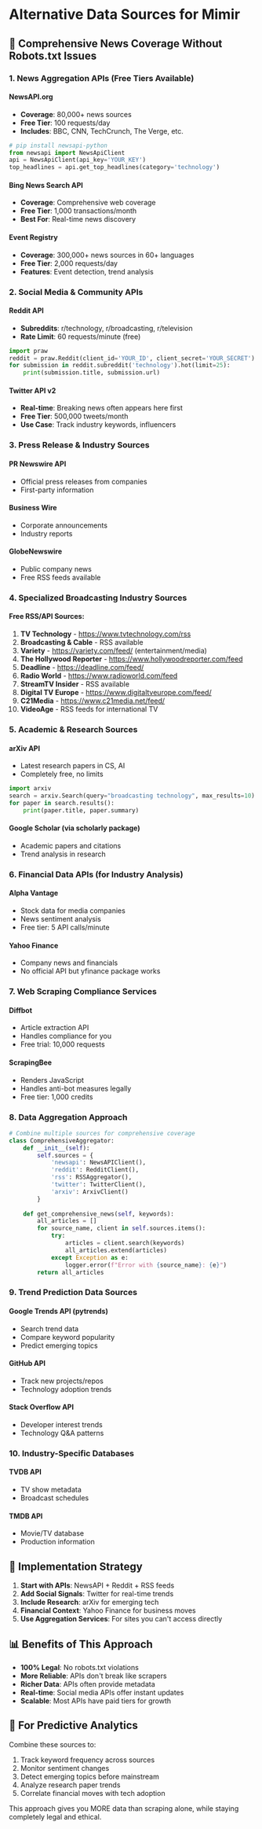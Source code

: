 # Alternative Data Sources for Mimir

## 📡 Comprehensive News Coverage Without Robots.txt Issues

### 1. News Aggregation APIs (Free Tiers Available)

#### NewsAPI.org
- **Coverage**: 80,000+ news sources
- **Free Tier**: 100 requests/day
- **Includes**: BBC, CNN, TechCrunch, The Verge, etc.
```python
# pip install newsapi-python
from newsapi import NewsApiClient
api = NewsApiClient(api_key='YOUR_KEY')
top_headlines = api.get_top_headlines(category='technology')
```

#### Bing News Search API
- **Coverage**: Comprehensive web coverage
- **Free Tier**: 1,000 transactions/month
- **Best For**: Real-time news discovery

#### Event Registry
- **Coverage**: 300,000+ news sources in 60+ languages
- **Free Tier**: 2,000 requests/day
- **Features**: Event detection, trend analysis

### 2. Social Media & Community APIs

#### Reddit API
- **Subreddits**: r/technology, r/broadcasting, r/television
- **Rate Limit**: 60 requests/minute (free)
```python
import praw
reddit = praw.Reddit(client_id='YOUR_ID', client_secret='YOUR_SECRET')
for submission in reddit.subreddit('technology').hot(limit=25):
    print(submission.title, submission.url)
```

#### Twitter API v2
- **Real-time**: Breaking news often appears here first
- **Free Tier**: 500,000 tweets/month
- **Use Case**: Track industry keywords, influencers

### 3. Press Release & Industry Sources

#### PR Newswire API
- Official press releases from companies
- First-party information

#### Business Wire
- Corporate announcements
- Industry reports

#### GlobeNewswire
- Public company news
- Free RSS feeds available

### 4. Specialized Broadcasting Industry Sources

#### Free RSS/API Sources:
1. **TV Technology** - https://www.tvtechnology.com/rss
2. **Broadcasting & Cable** - RSS available
3. **Variety** - https://variety.com/feed/ (entertainment/media)
4. **The Hollywood Reporter** - https://www.hollywoodreporter.com/feed
5. **Deadline** - https://deadline.com/feed/
6. **Radio World** - https://www.radioworld.com/feed
7. **StreamTV Insider** - RSS available
8. **Digital TV Europe** - https://www.digitaltveurope.com/feed/
9. **C21Media** - https://www.c21media.net/feed/
10. **VideoAge** - RSS feeds for international TV

### 5. Academic & Research Sources

#### arXiv API
- Latest research papers in CS, AI
- Completely free, no limits
```python
import arxiv
search = arxiv.Search(query="broadcasting technology", max_results=10)
for paper in search.results():
    print(paper.title, paper.summary)
```

#### Google Scholar (via scholarly package)
- Academic papers and citations
- Trend analysis in research

### 6. Financial Data APIs (for Industry Analysis)

#### Alpha Vantage
- Stock data for media companies
- News sentiment analysis
- Free tier: 5 API calls/minute

#### Yahoo Finance
- Company news and financials
- No official API but yfinance package works

### 7. Web Scraping Compliance Services

#### Diffbot
- Article extraction API
- Handles compliance for you
- Free trial: 10,000 requests

#### ScrapingBee
- Renders JavaScript
- Handles anti-bot measures legally
- Free tier: 1,000 credits

### 8. Data Aggregation Approach

```python
# Combine multiple sources for comprehensive coverage
class ComprehensiveAggregator:
    def __init__(self):
        self.sources = {
            'newsapi': NewsAPIClient(),
            'reddit': RedditClient(),
            'rss': RSSAggregator(),
            'twitter': TwitterClient(),
            'arxiv': ArxivClient()
        }
    
    def get_comprehensive_news(self, keywords):
        all_articles = []
        for source_name, client in self.sources.items():
            try:
                articles = client.search(keywords)
                all_articles.extend(articles)
            except Exception as e:
                logger.error(f"Error with {source_name}: {e}")
        return all_articles
```

### 9. Trend Prediction Data Sources

#### Google Trends API (pytrends)
- Search trend data
- Compare keyword popularity
- Predict emerging topics

#### GitHub API
- Track new projects/repos
- Technology adoption trends

#### Stack Overflow API
- Developer interest trends
- Technology Q&A patterns

### 10. Industry-Specific Databases

#### TVDB API
- TV show metadata
- Broadcast schedules

#### TMDB API
- Movie/TV database
- Production information

## 🚀 Implementation Strategy

1. **Start with APIs**: NewsAPI + Reddit + RSS feeds
2. **Add Social Signals**: Twitter for real-time trends
3. **Include Research**: arXiv for emerging tech
4. **Financial Context**: Yahoo Finance for business moves
5. **Use Aggregation Services**: For sites you can't access directly

## 📊 Benefits of This Approach

- **100% Legal**: No robots.txt violations
- **More Reliable**: APIs don't break like scrapers
- **Richer Data**: APIs often provide metadata
- **Real-time**: Social media APIs offer instant updates
- **Scalable**: Most APIs have paid tiers for growth

## 🔮 For Predictive Analytics

Combine these sources to:
1. Track keyword frequency across sources
2. Monitor sentiment changes
3. Detect emerging topics before mainstream
4. Analyze research paper trends
5. Correlate financial moves with tech adoption

This approach gives you MORE data than scraping alone, while staying completely legal and ethical.